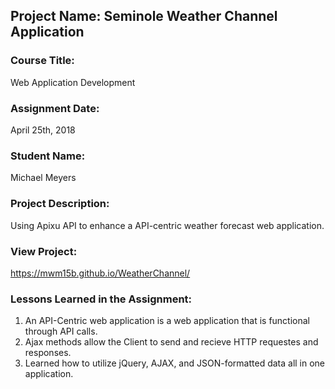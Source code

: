 ## Project Name:  Seminole Weather Channel Application

### Course Title:
Web Application Development

### Assignment Date:  
April 25th, 2018

### Student Name:  
Michael Meyers

### Project Description:
Using Apixu API to enhance a API-centric weather forecast web application.

### View Project:
https://mwm15b.github.io/WeatherChannel/

### Lessons Learned in the Assignment:
1. An API-Centric web application is a web application that is functional through API calls.
2. Ajax methods allow the Client to send and recieve HTTP requestes and responses.
3. Learned how to utilize jQuery, AJAX, and JSON-formatted data all in one application.


